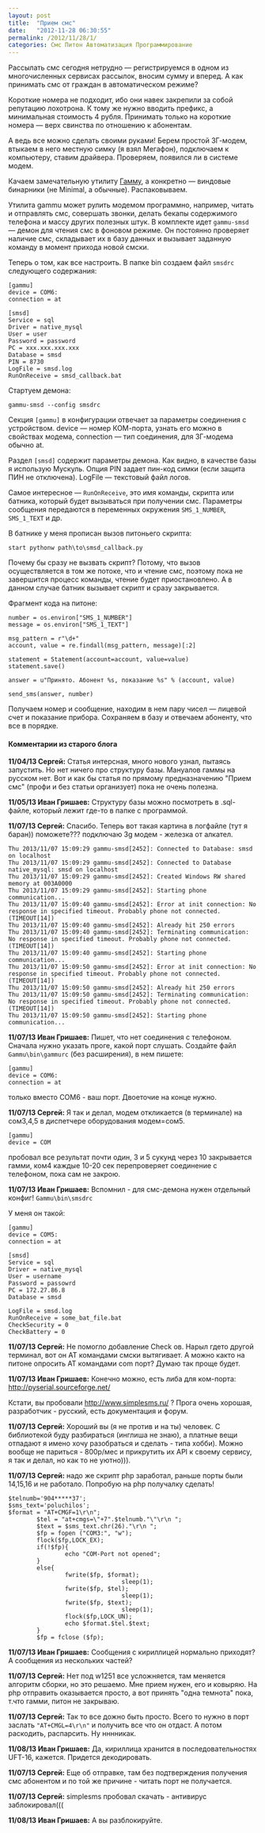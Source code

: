 ```yaml
---
layout: post
title:  "Прием смс"
date:   "2012-11-28 06:30:55"
permalink: /2012/11/28/1/
categories: Смс Питон Автоматизация Программирование
---
```


Рассылать смс сегодня нетрудно — регистрируемся в одном из
многочисленных сервисах рассылок, вносим сумму и вперед. А как
принимать смс от граждан в автоматическом режиме?

Короткие номера не подходит, ибо они навек закрепили за собой
репутацию лохотрона. К тому же нужно вводить префикс, а минимальная
стоимость 4 рубля. Принимать только на короткие номера — верх свинства
по отношению к абонентам.

А ведь все можно сделать своими руками! Берем простой 3Г-модем,
втыкаем в него местную симку (я взял Мегафон), подключаем к
компьютеру, ставим драйвера. Проверяем, появился ли в системе модем.

Качаем замечательную утилиту [Гамму](http://wammu.eu/gammu/), а
конкретно — виндовые бинарники (не Minimal, а обычные). Распаковываем.

Утилита gammu может рулить модемом программно, например, читать и
отправлять смс, совершать звонки, делать бекапы содержимого телефона и
массу других полезных штук. В комплекте идет `gammu-smsd` — демон для
чтения смс в фоновом режиме. Он постоянно проверяет наличие смс,
складывает их в базу данных и вызывает заданную команду в момент
прихода новой смски.

Теперь о том, как все настроить. В папке bin создаем файл `smsdrc`
следующего содержания:

```
[gammu]
device = COM6:
connection = at

[smsd]
Service = sql
Driver = native_mysql
User = user
Password = password
PC = xxx.xxx.xxx.xxx
Database = smsd
PIN = 8730
LogFile = smsd.log
RunOnReceive = smsd_callback.bat
```

Стартуем демона:

```
gammu-smsd --config smsdrc
```

Секция `[gammu]` в конфигурации отвечает за параметры соединения с
устройством. device — номер КОМ-порта, узнать его можно в свойствах
модема, connection — тип соединения, для 3Г-модема обычно at.

Раздел `[smsd]` содержит параметры демона. Как видно, в качестве базы
я использую Мускуль. Опция PIN задает пин-код симки (если защита ПИН
не отключена). LogFile — текстовый файл логов.

Самое интересное — `RunOnReceive`, это имя команды, скрипта или
батника, который будет вызываться при получении смс. Параметры
сообщения передаются в переменных окружения `SMS_1_NUMBER`,
`SMS_1_TEXT` и др.

В батнике у меня прописан вызов питоньего скрипта:

```
start pythonw path\to\smsd_callback.py
```

Почему бы сразу не вызвать скрипт? Потому, что вызов осуществляется в
том же потоке, что и чтение смс, поэтому пока не завершится процесс
команды, чтение будет приостановлено. А в данном случае батник
вызывает скрипт и сразу закрывается.

Фрагмент кода на питоне:

```
number = os.environ["SMS_1_NUMBER"]
message = os.environ["SMS_1_TEXT"]

msg_pattern = r"\d+"
account, value = re.findall(msg_pattern, message)[:2]

statement = Statement(account=account, value=value)
statement.save()

answer = u"Принято. Абонент %s, показание %s" % (account, value)

send_sms(answer, number)
```

Получаем номер и сообщение, находим в нем пару чисел — лицевой счет и
показание прибора. Сохраняем в базу и отвечаем абоненту, что все в
порядке.



#### Комментарии из старого блога


**11/04/13 Сергей:** Статья интерсная, много нового узнал, пытаясь
  запустить. Но нет ничего про структуру базы. Мануалов гаммы на
  русском нет. Вот и как бы статья по прямому предназначению "Прием
  смс" (профи и без статьи организует) пока не очень полезна.


**11/05/13 Иван Гришаев:** Структуру базы можно посмотреть в
  .sql-файле, который лежит где-то в папке с программой.


**11/07/13 Сергей:** Спасибо. Теперь вот такая картина в логфайле (тут
я баран)) поможете???  подключаю 3g модем - железка от алкател.

```
Thu 2013/11/07 15:09:29 gammu-smsd[2452]: Connected to Database: smsd on localhost
Thu 2013/11/07 15:09:29 gammu-smsd[2452]: Connected to Database native_mysql: smsd on localhost
Thu 2013/11/07 15:09:29 gammu-smsd[2452]: Created Windows RW shared memory at 003A0000
Thu 2013/11/07 15:09:29 gammu-smsd[2452]: Starting phone communication...
Thu 2013/11/07 15:09:40 gammu-smsd[2452]: Error at init connection: No response in specified timeout. Probably phone not connected. (TIMEOUT[14])
Thu 2013/11/07 15:09:40 gammu-smsd[2452]: Already hit 250 errors
Thu 2013/11/07 15:09:40 gammu-smsd[2452]: Terminating communication: No response in specified timeout. Probably phone not connected. (TIMEOUT[14])
Thu 2013/11/07 15:09:40 gammu-smsd[2452]: Starting phone communication...
Thu 2013/11/07 15:09:50 gammu-smsd[2452]: Error at init connection: No response in specified timeout. Probably phone not connected. (TIMEOUT[14])
Thu 2013/11/07 15:09:50 gammu-smsd[2452]: Already hit 250 errors
Thu 2013/11/07 15:09:50 gammu-smsd[2452]: Terminating communication: No response in specified timeout. Probably phone not connected. (TIMEOUT[14])
Thu 2013/11/07 15:09:50 gammu-smsd[2452]: Starting phone communication...
```

**11/07/13 Иван Гришаев:** Пишет, что нет соединения с телефоном.
Сначала нужно указать проге, какой порт слушать. Создайте файл
`Gammu\bin\gammurc` (без расширения), в нем пишете:

```
[gammu]
device = COM6:
connection = at
```

только вместо COM6 - ваш порт. Двоеточие на конце нужно.


**11/07/13 Сергей:** Я так и делал, модем откликается (в терминале) на
  сом3,4,5 в диспетчере оборудования модем=сом5.

```
[gammu]
device = COM
```

пробовал все результат почти один, 3 и 5 сукунд через 10 закрывается
гамми, ком4 каждые 10-20 сек перепроверяет соединение с телефоном,
пока сам не закрою.


**11/07/13 Иван Гришаев:** Вспомнил - для смс-демона нужен отдельный
  конфиг! `Gammu\bin\smsdrc`

У меня он такой:

```
[gammu]
device = COM5:
connection = at

[smsd]
Service = sql
Driver = native_mysql
User = username
Password = passowrd
PC = 172.27.86.8
Database = smsd

LogFile = smsd.log
RunOnReceive = some_bat_file.bat
CheckSecurity = 0
CheckBattery = 0
```



**11/07/13 Сергей:** Не помогло добавление Check ов. Нарыл гдето
  другой терминал, вот он АТ командами смски вытягивает. А можно както
  на питоне опросить АТ командами com порт? Думаю так проще будет.


**11/07/13 Иван Гришаев:** Конечно можно, есть либа для ком-порта:
  http://pyserial.sourceforge.net/

Кстати, вы пробовали http://www.simplesms.ru/ ? Прога очень хорошая,
разработчик - русский, есть документация и форум.



**11/07/13 Сергей:** Хороший вы (я не против и на ты) человек. С
  библиотекой буду разбираться (инглиша не знаю), а платные вещи
  отпадают я имено хочу разобраться и сделать - типа хобби). Можно
  вообще не париться - 800р/мес и прикрутить их API к своему сервису,
  я так и делал, но как то не уютно))).


**11/07/13 Сергей:** надо же скрипт php заработал, раньше порты были
  14,15,16 и не работало. Попробую на php получалку сделать!

```
$telnumb='904*****37';
$sms_text='poluchilos';
$format = "AT+CMGF=1\r\n";
        $tel = "at+cmgs=\"+7".$telnumb."\"\r\n ";
        $text = $sms_text.chr(26)."\r\n ";
        $fp = fopen ("COM3:", "w");
        flock($fp,LOCK_EX);
        if(!$fp){
                echo "COM-Port not opened";
        }
        else{
                fwrite($fp, $format);
                                sleep(1);
                fwrite($fp, $tel);
                                sleep(1);
                fwrite($fp, $text);
                                sleep(1);
                flock($fp,LOCK_UN);
                echo $format.$tel.$text;
        }
        $fp = fclose ($fp);
```

**11/07/13 Иван Гришаев:** Сообщения с кириллицей нормально приходят?
  А сообщения из нескольких частей?


**11/07/13 Сергей:** Нет под w1251 все усложняется, там меняется
  алгоритм сборки, но это решаемо. Мне прием нужен, его и ковыряю. На
  php отправить оказывается просто, а вот принять "одна темнота" пока,
  т.что гамми, питон не закрываю.


**11/07/13 Сергей:** Так то все дожно быть просто. Всего то нужно в
  порт заслать `"AT+CMGL=4\r\n"` и получить все что он отдаст. А потом
  раскодить, распарсить. Ну нннникак.

**11/08/13 Иван Гришаев:** Да, кириллица хранится в
  последовательностях UFT-16, кажется. Придется декодировать.



**11/07/13 Сергей:** Еще об отправке, там без подтверждения получения
  смс абонентом и по той же причине - читать порт не получается.


**11/07/13 Сергей:** simplesms пробовал скачать - антивирус
  заблокировал(((


**11/08/13 Иван Гришаев:** А вы разблокируйте.
